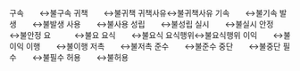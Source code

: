 구속　　↔불구속
귀책　　↔불귀책
귀책사유↔불귀책사유
기속　　↔불기속
발생　　↔불발생
사용　　↔불사용
성립　　↔불성립
실시　　↔불실시
안정　　↔불안정
요　　　↔불요
요식　　↔불요식
요식행위↔불요식행위
이익　　↔불이익
이행　　↔불이행
저촉　　↔불저촉
준수　　↔불준수
중단　　↔불중단
필수　　↔불필수
허용　　↔불허용
